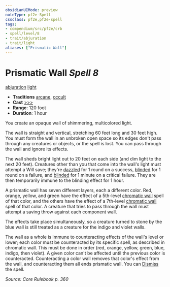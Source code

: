 ```yaml
---
obsidianUIMode: preview
noteType: pf2e-Spell
cssclass: pf2e,pf2e-spell
tags:
- compendium/src/pf2e/crb
- spell/level/8
- trait/abjuration
- trait/light
aliases: ["Prismatic Wall"]
---
```

# Prismatic Wall *Spell 8*   
[abjuration](rules/traits/abjuration.md "Abjuration School Trait")  [light](rules/traits/light.md "Light Effect Trait")  

- **Traditions** [arcane](rules/traits/arcane.md "Arcane Tradition Trait"), [occult](rules/traits/occult.md "Occult Tradition Trait")
- **Cast** [>>>](rules/core-rulebook/chapter-9-playing-the-game.md#Actions "Three-Action") 
- **Range**: 120 foot
- **Duration**: 1 hour

You create an opaque wall of shimmering, multicolored light.

The wall is straight and vertical, stretching 60 feet long and 30 feet high. You must form the wall in an unbroken open space so its edges don't pass through any creatures or objects, or the spell is lost. You can pass through the wall and ignore its effects.

The wall sheds bright light out to 20 feet on each side (and dim light to the next 20 feet). Creatures other than you that come into the wall's light must attempt a Will save; they're [dazzled](rules/conditions.md#Dazzled) for 1 round on a success, [blinded](rules/conditions.md#Blinded) for 1 round on a failure, and [blinded](rules/conditions.md#Blinded) for 1 minute on a critical failure. They are then temporarily immune to the blinding effect for 1 hour.

A prismatic wall has seven different layers, each a different color. Red, orange, yellow, and green have the effect of a 5th-level [chromatic wall](compendium/spells/chromatic-wall.md) spell of that color, and the others have the effect of a 7th-level [chromatic wall](compendium/spells/chromatic-wall.md) spell of that color. A creature that tries to pass through the wall must attempt a saving throw against each component wall.

The effects take place simultaneously, so a creature turned to stone by the blue wall is still treated as a creature for the indigo and violet walls.

The wall as a whole is immune to counteracting effects of the wall's level or lower; each color must be counteracted by its specific spell, as described in chromatic wall. This must be done in order (red, orange, yellow, green, blue, indigo, then violet). A given color can't be affected until the previous color is counteracted. Counteracting a color wall removes that color's effect from the wall, and counteracting them all ends prismatic wall. You can [Dismiss](rules/actions/dismiss.md) the spell.

*Source: Core Rulebook p. 360*